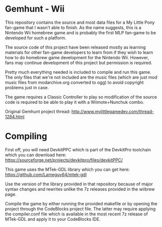# Gemhunt - Wii

This repository contains the source and most data files for a My Little Pony fan-game that I wasn't able to finish. As the name suggests, this is a Nintendo Wii homebrew game and is probably the first MLP fan-game to be developed for such a platform.

The source code of this project have been released mostly as learning materials for other fan-game developers to learn from if they wish to learn how to do homebrew game development for the Nintendo Wii. However, fans may continue development of this project but permission is required.

Pretty much everything needed is included to compile and run this game. The only files that we're not included are the music files (which are just mod music files from modarchive.org converted to ogg) to avoid copyright problems just in case.

The game requires a Classic Controller to play so modification of the source code is required to be able to play it with a Wiimote+Nunchuk combo.

Original Gemhunt project thread:
http://www.mylittlegamedev.com/thread-1284.html

# Compiling

First off, you will need DevkitPPC which is part of the DevkitPro toolchain which you can download here:
https://sourceforge.net/projects/devkitpro/files/devkitPPC/

This game uses the MTek-GDL library which you can get here:
https://github.com/Lameguy64/mtek-gdl

Use the version of the library provided in that repository because of major syntax changes and rewrites unlike the 7z releases provided in the wiibrew page.

Compile the game by either running the provided makefile or by opening the project through the CodeBlocks project file. The latter may require applying the compiler.conf file which is available in the most recent 7z release of MTek-GDL and apply it to your CodeBlocks IDE.